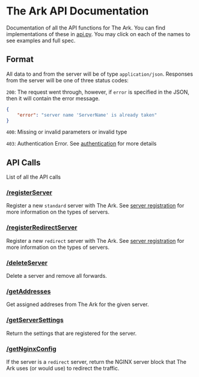 # The Ark API Documentation
Documentation of all the API functions for The Ark. You can find implementations of these in [api.py](../theark/api.py). You may click on each of the names to see examples and full spec.

## Format
All data to and from the server will be of type `application/json`.
Responses from the server will be one of three status codes:

`200`: The request went through, however, if `error` is specified in the JSON, then it will contain the error message.

```json
{
    "error": "server name 'ServerName' is already taken"
}
```

`400`: Missing or invalid parameters or invalid type

`403`: Authentication Error. See [authentication](./api-authentication.md) for more details

## API Calls
List of all the API calls

### [/registerServer](./api-servers.md#registerServer)
Register a new `standard` server with The Ark. See [server registration](./api-servers.md) for more information on the types of servers.

### [/registerRedirectServer](./api-servers.md#registerRedirectServer)
Register a new `redirect` server with The Ark. See [server registration](./api-servers.md) for more information on the types of servers.

### [/deleteServer](./api-servers.md#deleteServer)
Delete a server and remove all forwards.

### [/getAddresses](./api-information.md#getAddresses)
Get assigned addreses from The Ark for the given server.

### [/getServerSettings](./api-information.md#getServerSettings)
Return the settings that are registered for the server.

### [/getNginxConfig](./api-information.md#getNginxConfig)
If the server is a `redirect` server, return the NGINX server block that The Ark uses (or would use)
to redirect the traffic.
